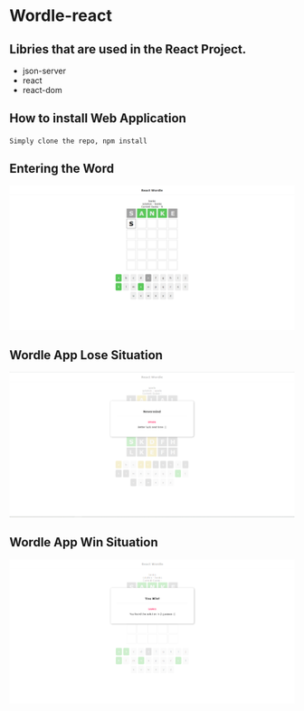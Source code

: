 # Wordle-react

## Libries that are used in the React Project. 
+ json-server
+ react
+ react-dom


## How to install Web Application 

``
Simply clone the repo, npm install
``

## Entering the Word
![Image](https://github.com/dexterous17/Wordle-react/blob/c2de37c763205cbca330738c99b88282ef62ba21/Screenshot%202022-05-29%20181536.png)

## Wordle App Lose Situation
![Image](https://github.com/dexterous17/Wordle-react/blob/c2de37c763205cbca330738c99b88282ef62ba21/Screenshot%202022-05-29%20181908.png)

## Wordle App Win Situation
![Image](https://github.com/dexterous17/Wordle-react/blob/c2de37c763205cbca330738c99b88282ef62ba21/Screenshot%202022-05-29%20181751.png)

